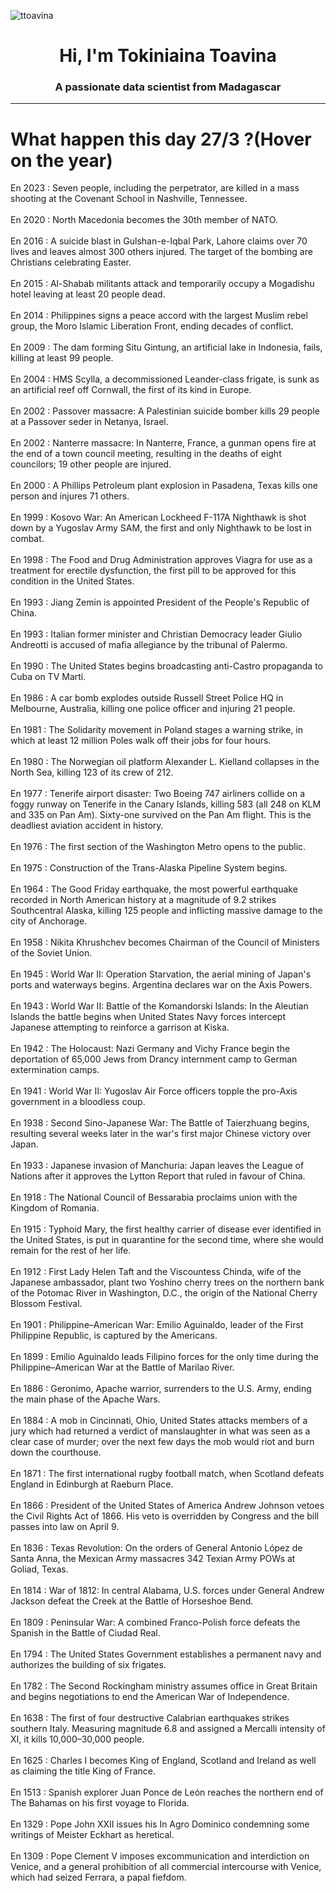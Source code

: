 
<p align="left"> <img src="https://komarev.com/ghpvc/?username=ttoavina&label=Profile%20views&color=0e75b6&style=flat" alt="ttoavina" /> </p>
<h1 align="center">Hi, I'm Tokiniaina Toavina</h1>
<h3 align="center">A passionate data scientist from Madagascar</h3>
    
<hr/>
<h1> What happen this day 27/3 ?(Hover on the year)</h1>

En 2023 : Seven people, including the perpetrator, are killed in a mass shooting at the Covenant School in Nashville, Tennessee.
<br/><br/>
En 2020 : North Macedonia becomes the 30th member of NATO.
<br/><br/>
En 2016 : A suicide blast in Gulshan-e-Iqbal Park, Lahore claims over 70 lives and leaves almost 300 others injured. The target of the bombing are Christians celebrating Easter.
<br/><br/>
En 2015 : Al-Shabab militants attack and temporarily occupy a Mogadishu hotel leaving at least 20 people dead.
<br/><br/>
En 2014 : Philippines signs a peace accord with the largest Muslim rebel group, the Moro Islamic Liberation Front, ending decades of conflict.
<br/><br/>
En 2009 : The dam forming Situ Gintung, an artificial lake in Indonesia, fails, killing at least 99 people.
<br/><br/>
En 2004 : HMS Scylla, a decommissioned Leander-class frigate, is sunk as an artificial reef off Cornwall, the first of its kind in Europe.
<br/><br/>
En 2002 : Passover massacre: A Palestinian suicide bomber kills 29 people at a Passover seder in Netanya, Israel.
<br/><br/>
En 2002 : Nanterre massacre: In Nanterre, France, a gunman opens fire at the end of a town council meeting, resulting in the deaths of eight councilors; 19 other people are injured.
<br/><br/>
En 2000 : A Phillips Petroleum plant explosion in Pasadena, Texas kills one person and injures 71 others.
<br/><br/>
En 1999 : Kosovo War: An American Lockheed F-117A Nighthawk is shot down by a Yugoslav Army SAM, the first and only Nighthawk to be lost in combat.
<br/><br/>
En 1998 : The Food and Drug Administration approves Viagra for use as a treatment for erectile dysfunction, the first pill to be approved for this condition in the United States.
<br/><br/>
En 1993 : Jiang Zemin is appointed President of the People's Republic of China.
<br/><br/>
En 1993 : Italian former minister and Christian Democracy leader Giulio Andreotti is accused of mafia allegiance by the tribunal of Palermo.
<br/><br/>
En 1990 : The United States begins broadcasting anti-Castro propaganda to Cuba on TV Martí.
<br/><br/>
En 1986 : A car bomb explodes outside Russell Street Police HQ in Melbourne, Australia, killing one police officer and injuring 21 people.
<br/><br/>
En 1981 : The Solidarity movement in Poland stages a warning strike, in which at least 12 million Poles walk off their jobs for four hours.
<br/><br/>
En 1980 : The Norwegian oil platform Alexander L. Kielland collapses in the North Sea, killing 123 of its crew of 212.
<br/><br/>
En 1977 : Tenerife airport disaster: Two Boeing 747 airliners collide on a foggy runway on Tenerife in the Canary Islands, killing 583 (all 248 on KLM and 335 on Pan Am). Sixty-one survived on the Pan Am flight. This is the deadliest aviation accident in history.
<br/><br/>
En 1976 : The first section of the Washington Metro opens to the public.
<br/><br/>
En 1975 : Construction of the Trans-Alaska Pipeline System begins.
<br/><br/>
En 1964 : The Good Friday earthquake, the most powerful earthquake recorded in North American history at a magnitude of 9.2 strikes Southcentral Alaska, killing 125 people and inflicting massive damage to the city of Anchorage.
<br/><br/>
En 1958 : Nikita Khrushchev becomes Chairman of the Council of Ministers of the Soviet Union.
<br/><br/>
En 1945 : World War II: Operation Starvation, the aerial mining of Japan's ports and waterways begins. Argentina declares war on the Axis Powers.
<br/><br/>
En 1943 : World War II: Battle of the Komandorski Islands: In the Aleutian Islands the battle begins when United States Navy forces intercept Japanese attempting to reinforce a garrison at Kiska.
<br/><br/>
En 1942 : The Holocaust: Nazi Germany and Vichy France begin the deportation of 65,000 Jews from Drancy internment camp to German extermination camps.
<br/><br/>
En 1941 : World War II: Yugoslav Air Force officers topple the pro-Axis government in a bloodless coup.
<br/><br/>
En 1938 : Second Sino-Japanese War: The Battle of Taierzhuang begins, resulting several weeks later in the war's first major Chinese victory over Japan.
<br/><br/>
En 1933 : Japanese invasion of Manchuria: Japan leaves the League of Nations after it approves the Lytton Report that ruled in favour of China.
<br/><br/>
En 1918 : The National Council of Bessarabia proclaims union with the Kingdom of Romania.
<br/><br/>
En 1915 : Typhoid Mary, the first healthy carrier of disease ever identified in the United States, is put in quarantine for the second time, where she would remain for the rest of her life.
<br/><br/>
En 1912 : First Lady Helen Taft and the Viscountess Chinda, wife of the Japanese ambassador, plant two Yoshino cherry trees on the northern bank of the Potomac River in Washington, D.C., the origin of the National Cherry Blossom Festival.
<br/><br/>
En 1901 : Philippine–American War: Emilio Aguinaldo, leader of the First Philippine Republic, is captured by the Americans.
<br/><br/>
En 1899 : Emilio Aguinaldo leads Filipino forces for the only time during the Philippine–American War at the Battle of Marilao River.
<br/><br/>
En 1886 : Geronimo, Apache warrior, surrenders to the U.S. Army, ending the main phase of the Apache Wars.
<br/><br/>
En 1884 : A mob in Cincinnati, Ohio, United States attacks members of a jury which had returned a verdict of manslaughter in what was seen as a clear case of murder; over the next few days the mob would riot and burn down the courthouse.
<br/><br/>
En 1871 : The first international rugby football match, when Scotland defeats England in Edinburgh at Raeburn Place.
<br/><br/>
En 1866 : President of the United States of America Andrew Johnson vetoes the Civil Rights Act of 1866. His veto is overridden by Congress and the bill passes into law on April 9.
<br/><br/>
En 1836 : Texas Revolution: On the orders of General Antonio López de Santa Anna, the Mexican Army massacres 342 Texian Army POWs at Goliad, Texas.
<br/><br/>
En 1814 : War of 1812: In central Alabama, U.S. forces under General Andrew Jackson defeat the Creek at the Battle of Horseshoe Bend.
<br/><br/>
En 1809 : Peninsular War: A combined Franco-Polish force defeats the Spanish in the Battle of Ciudad Real.
<br/><br/>
En 1794 : The United States Government establishes a permanent navy and authorizes the building of six frigates.
<br/><br/>
En 1782 : The Second Rockingham ministry assumes office in Great Britain and begins negotiations to end the American War of Independence.
<br/><br/>
En 1638 : The first of four destructive Calabrian earthquakes strikes southern Italy. Measuring magnitude 6.8 and assigned a Mercalli intensity of XI, it kills 10,000–30,000 people.
<br/><br/>
En 1625 : Charles I becomes King of England, Scotland and Ireland as well as claiming the title King of France.
<br/><br/>
En 1513 : Spanish explorer Juan Ponce de León reaches the northern end of The Bahamas on his first voyage to Florida.
<br/><br/>
En 1329 : Pope John XXII issues his In Agro Dominico condemning some writings of Meister Eckhart as heretical.
<br/><br/>
En 1309 : Pope Clement V imposes excommunication and interdiction on Venice, and a general prohibition of all commercial intercourse with Venice, which had seized Ferrara, a papal fiefdom.
<br/><br/>
